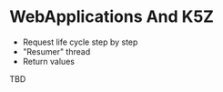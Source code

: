 # WebApplications And K5Z
   
* Request life cycle step by step
* "Resumer" thread
* Return values

TBD
